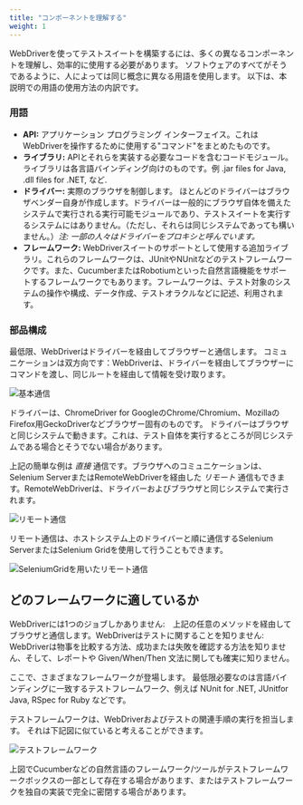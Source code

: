 ```yaml
---
title: "コンポーネントを理解する"
weight: 1
---
```


WebDriverを使ってテストスイートを構築するには、多くの異なるコンポーネントを理解し、効率的に使用する必要があります。
ソフトウェアのすべてがそうであるように、人によっては同じ概念に異なる用語を使用します。
以下は、本説明での用語の使用方法の内訳です。

### 用語

* **API:** アプリケーション プログラミング インターフェイス。これはWebDriverを操作するために使用する"コマンド"をまとめたものです。
* **ライブラリ:** APIとそれらを実装する必要なコードを含むコードモジュール。
ライブラリは各言語バインディング向けのものです。例 .jar
files for Java, .dll files for .NET, など.
* **ドライバー:** 実際のブラウザを制御します。
ほとんどのドライバーはブラウザベンダー自身が作成します。ドライバーは一般的にブラウザ自体を備えたシステムで実行される実行可能モジュールであり、テストスイートを実行するシステムにはありません。（ただし、それらは同じシステムであっても構いません。）_注: 一部の人々はドライバーをプロキシと呼んでいます。_
* **フレームワーク:** WebDriverスイートのサポートとして使用する追加ライブラリ。これらのフレームワークは、JUnitやNUnitなどのテストフレームワークです。また、CucumberまたはRobotiumといった自然言語機能をサポートするフレームワークでもあります。フレームワークは、テスト対象のシステムの操作や構成、データ作成、テストオラクルなどに記述、利用されます。

### 部品構成
最低限、WebDriverはドライバーを経由してブラウザーと通信します。
コミュニケーションは双方向です：WebDriverは、ドライバーを経由してブラウザーにコマンドを渡し、同じルートを経由して情報を受け取ります。

![基本通信](/images/basic_comms.png?width=400px)

ドライバーは、ChromeDriver for GoogleのChrome/Chromium、MozillaのFirefox用GeckoDriverなどブラウザー固有のものです。
ドライバーはブラウザと同じシステムで動きます。これは、テスト自体を実行するところが同じシステムである場合とそうでない場合があります。

上記の簡単な例は _直接_ 通信です。ブラウザへのコミュニケーションは、Selenium ServerまたはRemoteWebDriverを経由した _リモート_ 通信もできます。RemoteWebDriverは、ドライバーおよびブラウザと同じシステムで実行されます。

![リモート通信](/images/remote_comms.png?width=400px)

リモート通信は、ホストシステム上のドライバーと順に通信するSelenium ServerまたはSelenium Gridを使用して行うこともできます。

![SeleniumGridを用いたリモート通信](/images/remote_comms_server.png?width=400px)

## どのフレームワークに適しているか

WebDriverには1つのジョブしかありません:　上記の任意のメソッドを経由してブラウザと通信します。WebDriverはテストに関することを知りません:　WebDriverは物事を比較する方法、成功または失敗を確認する方法を知りません、そして、レポートや Given/When/Then 文法に関しても確実に知りません。

ここで、さまざまなフレームワークが登場します。
最低限必要なのは言語バインディングに一致するテストフレームワーク、例えば NUnit for .NET, JUnitfor Java, RSpec for Ruby などです。

テストフレームワークは、WebDriverおよびテストの関連手順の実行を担当します。
それは下記図に似ていると考えることができます。

![テストフレームワーク](/images/test_framework.png?width=400px)

上図でCucumberなどの自然言語のフレームワーク/ツールがテストフレームワークボックスの一部として存在する場合があります、またはテストフレームワークを独自の実装で完全に密閉する場合があります。
